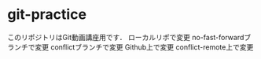 # git-practice
このリポジトリはGit動画講座用です．
ローカルリポで変更
no-fast-forwardブランチで変更
conflictブランチで変更
Github上で変更
conflict-remote上で変更
